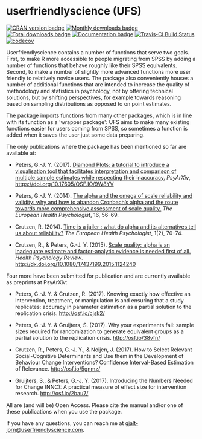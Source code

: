 userfriendlyscience (UFS)
=========================

[![CRAN version badge](https://www.r-pkg.org/badges/version/userfriendlyscience?color=brightgreen)](https://cran.rstudio.com/web/packages/userfriendlyscience/index.html)
[![Monthly downloads badge](https://cranlogs.r-pkg.org/badges/last-month/userfriendlyscience?color=brightgreen)](https://cran.rstudio.com/web/packages/userfriendlyscience/index.html)
[![Total downloads badge](https://cranlogs.r-pkg.org/badges/grand-total/userfriendlyscience?color=brightgreen)](https://cran.rstudio.com/web/packages/userfriendlyscience/index.html)
[![Documentation badge](https://www.rdocumentation.org/badges/version/userfriendlyscience)](https://www.rdocumentation.org/badges/version/userfriendlyscience)
[![Travis-CI Build Status](https://travis-ci.org/Matherion/userfriendlyscience.svg?branch=master)](https://travis-ci.org/Matherion/userfriendlyscience)
[![codecov](https://codecov.io/gh/Matherion/userfriendlyscience/branch/master/graph/badge.svg)](https://codecov.io/gh/Matherion/userfriendlyscience)

Userfriendlyscience contains a number of functions that serve two goals.  First, to make R more accessible to people migrating from SPSS by adding a number of functions that behave roughly like their SPSS equivalents. Second, to make a number of slightly more advanced functions more user friendly to relatively novice users. The package also conveniently houses a number of additional functions that are intended to increase the quality of methodology and statistics in psychology, not by offering technical solutions, but by shifting perspectives, for example towards reasoning based on sampling distributions as opposed to on point estimates.

The package imports functions from many other packages, which is in line with its function as a 'wrapper package': UFS aims to make many existing functions easier for users coming from SPSS, so sometimes a function is added when it saves the user just some data preparing.

The only publications where the package has been mentioned so far are available at:

- Peters, G.-J. Y. (2017). [Diamond Plots: a tutorial to introduce a visualisation tool that facilitates interpretation and comparison of multiple sample estimates while respecting their inaccuracy.](https://doi.org/10.17605/OSF.IO/9W8YV) *PsyArXiv*, https://doi.org/10.17605/OSF.IO/9W8YV

- Peters, G.-J. Y. (2014). [The alpha and the omega of scale reliability and validity: why and how to abandon Cronbach’s alpha and the route towards more comprehensive assessment of scale quality.](http://ehps.net/ehp/index.php/contents/article/download/ehp.v16.i2.p56/1) *The European Health Psychologist*, 16, 56–69.

- Crutzen, R. (2014). [Time is a jailer : what do alpha and its alternatives tell us about reliability?](http://ehps.net/ehp/index.php/contents/article/download/ehp.v16.i2.p70/25) *The European Health Psychologist*, 1(2), 70–74.

- Crutzen, R., & Peters, G.-J. Y. (2015). [Scale quality: alpha is an inadequate estimate and factor-analytic evidence is needed first of all.](http://www.tandfonline.com/doi/pdf/10.1080/17437199.2015.1124240) *Health Psychology Review*. http://dx.doi.org/10.1080/17437199.2015.1124240

Four more have been submitted for publication and are currently available as preprints at PsyArXiv:

- Peters, G.-J. Y. & Crutzen, R. (2017). Knowing exactly how effective an intervention, treatment, or manipulation is and ensuring that a study replicates: accuracy in parameter estimation as a partial solution to the replication crisis. http://osf.io/cjsk2/

- Peters, G.-J. Y. & Gruijters, S. (2017). Why your experiments fail: sample sizes required for randomization to generate equivalent groups as a partial solution to the replication crisis. http://osf.io/38vfn/

- Crutzen, R., Peters, G.-J. Y., & Noijen, J. (2017). How to Select Relevant Social-Cognitive Determinants and Use them in the Development of Behaviour Change Interventions? Confidence Interval-Based Estimation of Relevance. http://osf.io/5gnmz/

- Gruijters, S., & Peters, G.-J. Y. (2017). Introducing the Numbers Needed for Change (NNC): A practical measure of effect size for intervention research. http://osf.io/2bau7/

All are (and will be) Open Access. Please cite the manual and/or one of these publications when you use the package.

If you have any questions, you can reach me at gjalt-jorn@userfriendlyscience.com.
